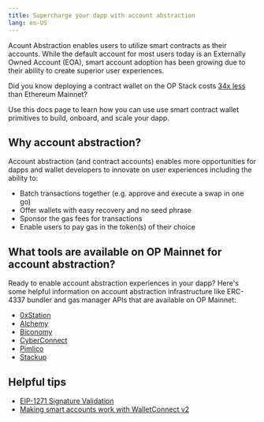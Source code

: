 ```yaml
---
title: Supercharge your dapp with account abstraction
lang: en-US
---
```


Acount Abstraction enables users to utilize smart contracts as their accounts. While the default account for most users today is an Externally Owned Account (EOA), smart account adoption has been growing due to their ability to create superior user experiences.

Did you know deploying a contract wallet on the OP Stack costs [34x less](https://dune.com/optimismfnd/How-Much-Could-You-Save-on-Optimism-Fee-Savings-Calculator?Transaction+Hash=0x6c097cd57b2f38236ecf06142185345be9263a8305d9b7afe559ee0d6830b640&Transaction+Block+Number=17190737&Transaction+Block+Number_nb9363=17678963&Transaction+Hash_t09de3=0xa37f0b5cdbcb0c26268bab2f3b37687851a1161a6d363c13d13872e2deb89b49) than Ethereum Mainnet?

Use this docs page to learn how you can use use smart contract wallet primitives to build, onboard, and scale your dapp.

## Why account abstraction?
Account abstraction (and contract accounts) enables more opportunities for dapps and wallet developers to innovate on user experiences including the ability to:

- Batch transactions together (e.g. approve and execute a swap in one go)
- Offer wallets with easy recovery and no seed phrase
- Sponsor the gas fees for transactions
- Enable users to pay gas in the token(s) of their choice

## What tools are available on OP Mainnet for account abstraction?
Ready to enable account abstraction experiences in your dapp? Here's some helpful information on account abstraction infrastructure like ERC-4337 bundler and gas manager APIs that are available on OP Mainnet:

- [0xStation](https://docs.station.express/overview/intro)
- [Alchemy](https://www.alchemy.com/account-abstraction)
- [Biconomy](https://docs.biconomy.io/docs/category/biconomy-aa-stack)
- [CyberConnect](https://docs.cyberconnect.me/)
- [Pimlico](https://docs.pimlico.io/)
- [Stackup](https://docs.stackup.sh/docs)

## Helpful tips
- [EIP-1271 Signature Validation](https://eip1271.io/)
- [Making smart accounts work with WalletConnect v2 ](https://safe-global.notion.site/WalletConnect-v2-update-Issues-and-solutions-for-smart-wallets-3fc32fad6af4485fa5823eaebd486819)
